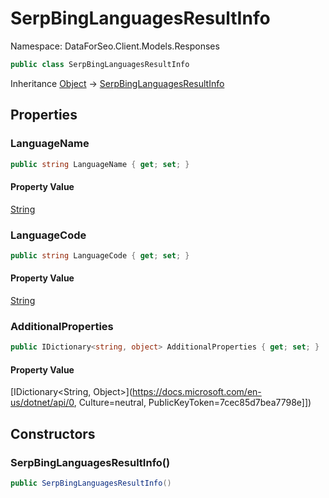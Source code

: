 # SerpBingLanguagesResultInfo

Namespace: DataForSeo.Client.Models.Responses

```csharp
public class SerpBingLanguagesResultInfo
```

Inheritance [Object](https://docs.microsoft.com/en-us/dotnet/api/Object) → [SerpBingLanguagesResultInfo](./SerpBingLanguagesResultInfo.md)

## Properties

### **LanguageName**

```csharp
public string LanguageName { get; set; }
```

#### Property Value

[String](https://docs.microsoft.com/en-us/dotnet/api/String)<br>

### **LanguageCode**

```csharp
public string LanguageCode { get; set; }
```

#### Property Value

[String](https://docs.microsoft.com/en-us/dotnet/api/String)<br>

### **AdditionalProperties**

```csharp
public IDictionary<string, object> AdditionalProperties { get; set; }
```

#### Property Value

[IDictionary&lt;String, Object&gt;](https://docs.microsoft.com/en-us/dotnet/api/0, Culture=neutral, PublicKeyToken=7cec85d7bea7798e]])<br>

## Constructors

### **SerpBingLanguagesResultInfo()**

```csharp
public SerpBingLanguagesResultInfo()
```
